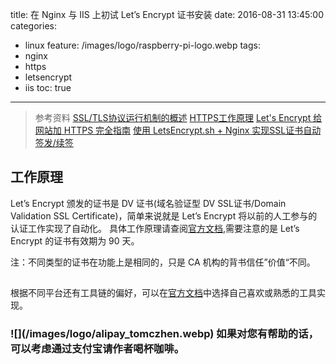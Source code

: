 title: 在 Nginx 与 IIS 上初试 Let’s Encrypt 证书安装 
date: 2016-08-31 13:45:00
categories: 
  - linux
feature: /images/logo/raspberry-pi-logo.webp
tags: 
  - nginx
  - https
  - letsencrypt
  - iis
toc: true
---
>参考资料
>[SSL/TLS协议运行机制的概述](http://www.ruanyifeng.com/blog/2014/02/ssl_tls.html)
>[HTTPS工作原理](https://cattail.me/tech/2015/11/30/how-https-works.html)
>[Let's Encrypt 给网站加 HTTPS 完全指南](https://ksmx.me/letsencrypt-ssl-https/)
>[使用 LetsEncrypt.sh + Nginx 实现SSL证书自动签发/续签](https://typeblog.net/letsencrypt-sh-plus-nginx/)

<h2 id="how-it-works">工作原理</h3>

Let’s Encrypt 颁发的证书是 DV 证书(域名验证型 DV SSL证书/Domain Validation SSL Certificate)，简单来说就是 Let’s Encrypt 将以前的人工参与的认证工作实现了自动化。
具体工作原理请查阅[官方文档](https://letsencrypt.org/how-it-works/),需要注意的是 Let’s Encrypt 的证书有效期为 90 天。

注：不同类型的证书在功能上是相同的，只是 CA 机构的背书信任”价值“不同。

<!-- more -->

<h2 id="how-to-use"></h3>

根据不同平台还有工具链的偏好，可以在[官方文档](https://letsencrypt.org/docs/client-options/)中选择自己喜欢或熟悉的工具实现。

<h3 id="nginx-shell"></h2>

<h3 id="iis-gui-powershell><h2>


---

<div align="center">
![](/images/logo/alipay_tomczhen.webp)  
如果对您有帮助的话，可以考虑通过支付宝请作者喝杯咖啡。
</div>
